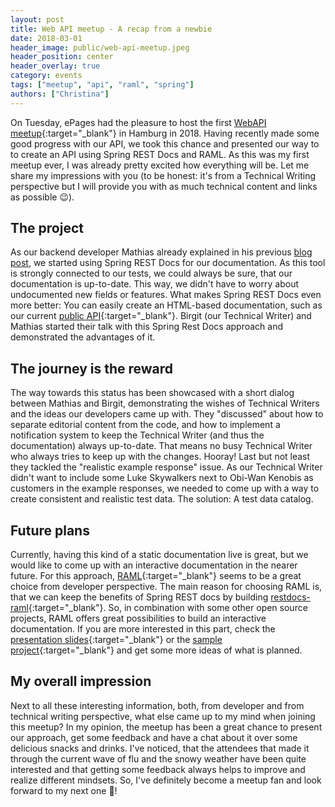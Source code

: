 ```yaml
---
layout: post
title: Web API meetup - A recap from a newbie
date: 2018-03-01
header_image: public/web-api-meetup.jpeg
header_position: center
header_overlay: true
category: events
tags: ["meetup", "api", "raml", "spring"]
authors: ["Christina"]
---
```

On Tuesday, ePages had the pleasure to host the first [WebAPI meetup](https://www.meetup.com/de-DE/webapi-hamburg){:target="_blank"} in Hamburg in 2018.
Having recently made some good progress with our API, we took this chance and presented our way to to create an API using Spring REST Docs and RAML.
As this was my first meetup ever, I was already pretty excited how everything will be.
Let me share my impressions with you (to be honest: it's from a Technical Writing perspective but I will provide you with as much technical content and links as possible 😉).

## The project

As our backend developer Mathias already explained in his previous [blog post](/blog/api-experience/restful-api-documentation-with-spring-rest-docs-and-raml/), we started using Spring REST Docs for our documentation.
As this tool is strongly connected to our tests, we could always be sure, that our documentation is up-to-date.
This way, we didn't have to worry about undocumented new fields or features.
What makes Spring REST Docs even more better: You can easily create an HTML-based documentation, such as our current [public API](http://docs.beyondshop.cloud/){:target="_blank"}.
Birgit (our Technical Writer) and Mathias started their talk with this Spring Rest Docs approach and demonstrated the advantages of it.

## The journey is the reward
The way towards this status has been showcased with a short dialog between Mathias and Birgit, demonstrating the wishes of Technical Writers and the ideas our developers came up with.
They "discussed" about how to separate editorial content from the code, and how to implement a notification system to keep the Technical Writer (and thus the documentation) always up-to-date.
That means no busy Technical Writer who always tries to keep up with the changes.
Hooray!
Last but not least they tackled the "realistic example response" issue.
As our Technical Writer didn't want to include some Luke Skywalkers next to Obi-Wan Kenobis as customers in the example responses, we needed to come up with a way to create consistent and realistic test data. The solution: A test data catalog.

## Future plans

Currently, having this kind of a static documentation live is great, but we would like to come up with an interactive documentation in the nearer future.
For this approach, [RAML](https://raml.org/){:target="_blank"} seems to be a great choice from developer perspective.
The main reason for choosing RAML is, that we can keep the benefits of Spring REST docs by building [restdocs-raml](https://github.com/ePages-de/restdocs-raml){:target="_blank"}.
So, in combination with some other open source projects, RAML offers great possibilities to build an interactive documentation.
If you are more interested in this part, check the [presentation slides](https://mduesterhoeft.github.io/spring-restdocs-raml-talk){:target="_blank"} or the [sample project](https://github.com/mduesterhoeft/spring-restdocs-raml-talk){:target="_blank"} and get some more ideas of what is planned.

## My overall impression

Next to all these interesting information, both, from developer and from technical writing perspective, what else came up to my mind when joining this meetup?
In my opinion, the meetup has been a great chance to present our approach, get some feedback and have a chat about it over some delicious snacks and drinks.
I've noticed, that the attendees that made it through the current wave of flu and the snowy weather have been quite interested and that getting some feedback always helps to improve and realize different mindsets.
So, I've definitely become a meetup fan and look forward to my next one 🙂!
